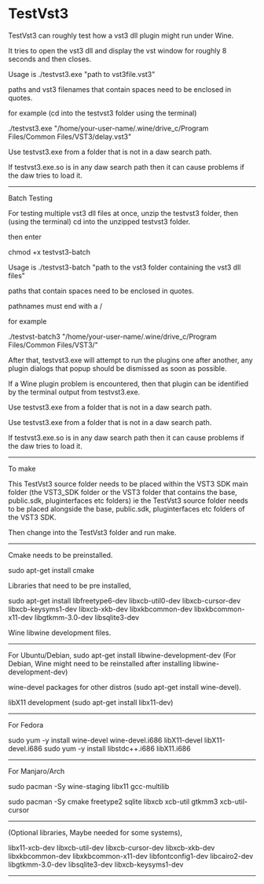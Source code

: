 # TestVst3

TestVst3 can roughly test how a vst3 dll plugin might run under Wine.

It tries to open the vst3 dll and display the vst window for roughly 8 seconds and then closes.

Usage is ./testvst3.exe "path to vst3file.vst3"

paths and vst3 filenames that contain spaces need to be enclosed in quotes.

for example (cd into the testvst3 folder using the terminal)

./testvst3.exe "/home/your-user-name/.wine/drive_c/Program Files/Common Files/VST3/delay.vst3"

Use testvst3.exe from a folder that is not in a daw search path.

If testvst3.exe.so is in any daw search path then it can cause problems if the daw tries to load it.

-----

Batch Testing

For testing multiple vst3 dll files at once, unzip the testvst3 folder, then (using the terminal) cd into the unzipped testvst3 folder.

then enter

chmod +x testvst3-batch

Usage is ./testvst3-batch "path to the vst3 folder containing the vst3 dll files"

paths that contain spaces need to be enclosed in quotes.

pathnames must end with a /

for example

./testvst-batch3 "/home/your-user-name/.wine/drive_c/Program Files/Common Files/VST3/"

After that, testvst3.exe will attempt to run the plugins one after another, any plugin dialogs that popup should be dismissed as soon as possible.

If a Wine plugin problem is encountered, then that plugin can be identified by the terminal output from testvst3.exe.

Use testvst3.exe from a folder that is not in a daw search path.

Use testvst3.exe from a folder that is not in a daw search path.

If testvst3.exe.so is in any daw search path then it can cause problems if the daw tries to load it.

------

To make

This TestVst3 source folder needs to be placed within the VST3 SDK main folder (the VST3_SDK folder or the VST3 folder that contains the base, public.sdk, pluginterfaces etc folders) ie the TestVst3 source folder needs to be placed alongside the base, public.sdk, pluginterfaces etc folders of the VST3 SDK.

Then change into the TestVst3 folder and run make.

------

Cmake needs to be preinstalled.

sudo apt-get install cmake

Libraries that need to be pre installed, 

sudo apt-get install libfreetype6-dev libxcb-util0-dev libxcb-cursor-dev libxcb-keysyms1-dev libxcb-xkb-dev libxkbcommon-dev libxkbcommon-x11-dev libgtkmm-3.0-dev libsqlite3-dev

Wine libwine development files.

------

For Ubuntu/Debian, sudo apt-get install libwine-development-dev (For Debian, Wine might need to be reinstalled after installing libwine-development-dev)

wine-devel packages for other distros (sudo apt-get install wine-devel).

libX11 development (sudo apt-get install libx11-dev)

------

For Fedora 

sudo yum -y install wine-devel wine-devel.i686 libX11-devel libX11-devel.i686
sudo yum -y install libstdc++.i686 libX11.i686

------

For Manjaro/Arch

sudo pacman -Sy wine-staging libx11 gcc-multilib

sudo pacman -Sy cmake freetype2 sqlite libxcb xcb-util gtkmm3 xcb-util-cursor

------

(Optional libraries, Maybe needed for some systems),

libx11-xcb-dev
libxcb-util-dev
libxcb-cursor-dev
libxcb-xkb-dev
libxkbcommon-dev
libxkbcommon-x11-dev
libfontconfig1-dev
libcairo2-dev
libgtkmm-3.0-dev
libsqlite3-dev
libxcb-keysyms1-dev

-------
